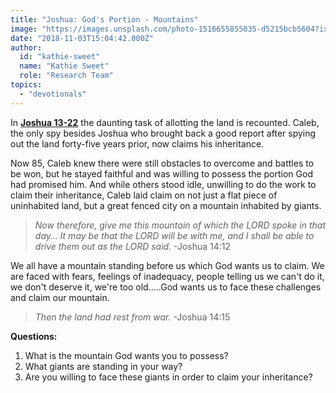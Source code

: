 ```yaml
---
title: "Joshua: God's Portion - Mountains"
image: "https://images.unsplash.com/photo-1516655855035-d5215bcb5604?ixlib=rb-0.3.5&q=85&fm=jpg&crop=entropy&cs=srgb&ixid=eyJhcHBfaWQiOjk2NjF9&s=953a3c2e0bc0dec6a10bca03219272c3"
date: "2018-11-03T15:04:42.000Z"
author:
  id: "kathie-sweet"
  name: "Kathie Sweet"
  role: "Research Team"
topics:
  - "devotionals"
---
```

In **[Joshua 13-22](https://www.biblegateway.com/passage/?search=Joshua13-22)** the daunting task of allotting the land is recounted.  Caleb, the only spy besides Joshua who brought back a good report after spying out the land forty-five years prior, now claims his inheritance.  

Now 85, Caleb knew there were still obstacles to overcome and battles to be won, but he stayed faithful and was willing to possess the portion God had promised him.  And while others stood idle, unwilling to do the work to claim their inheritance, Caleb laid claim on not just a flat piece of uninhabited land, but a great fenced city on a mountain inhabited by giants.  

> _Now therefore, give me this mountain of which the LORD spoke in that day…
It may be that the LORD will be with me, and I shall be able to drive them out as the LORD said._  -Joshua 14:12

We all have a mountain standing before us which God wants us to claim.  We are faced with fears, feelings of inadequacy, people telling us we can't do it, we don't deserve it, we're too old…..God wants us to face these challenges and claim our mountain.  

> _Then the land had rest from war._ -Joshua 14:15

**Questions:**
1. What is the mountain God wants you to possess?   
2. What giants are standing in your way? 
3. Are you willing to face these giants in order to claim your inheritance? 
